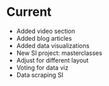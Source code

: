 # Current

* Added video section
* Added blog articles
* Added data visualizations
* New SI project: masterclasses
* Adjust for different layout
* Voting for data viz
* Data scraping SI
